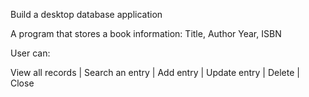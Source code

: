 Build a desktop database application

A program that stores a book information:
Title, Author Year, ISBN

User can:

View all records | Search an entry | Add entry | Update entry | Delete | Close
